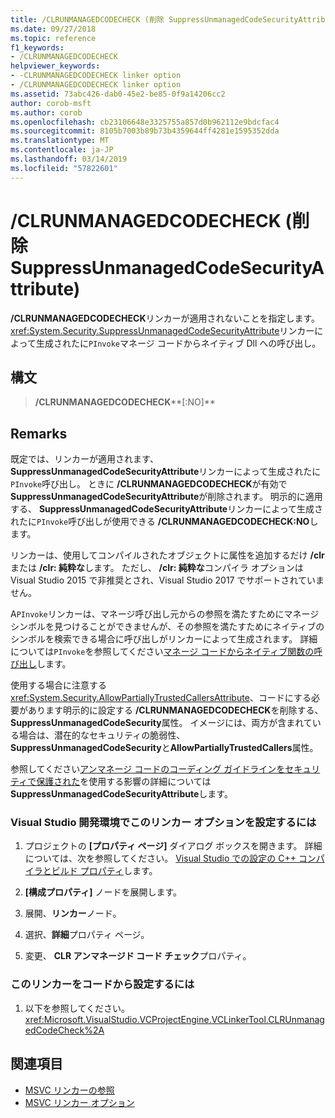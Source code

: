 ```yaml
---
title: /CLRUNMANAGEDCODECHECK (削除 SuppressUnmanagedCodeSecurityAttribute)
ms.date: 09/27/2018
ms.topic: reference
f1_keywords:
- /CLRUNMANAGEDCODECHECK
helpviewer_keywords:
- -CLRUNMANAGEDCODECHECK linker option
- /CLRUNMANAGEDCODECHECK linker option
ms.assetid: 73abc426-dab0-45e2-be85-0f9a14206cc2
author: corob-msft
ms.author: corob
ms.openlocfilehash: cb23106648e3325755a857d0b962112e9bdcfac4
ms.sourcegitcommit: 8105b7003b89b73b4359644ff4281e1595352dda
ms.translationtype: MT
ms.contentlocale: ja-JP
ms.lasthandoff: 03/14/2019
ms.locfileid: "57822601"
---
```

# <a name="clrunmanagedcodecheck-remove-suppressunmanagedcodesecurityattribute"></a>/CLRUNMANAGEDCODECHECK (削除 SuppressUnmanagedCodeSecurityAttribute)

**/CLRUNMANAGEDCODECHECK**リンカーが適用されないことを指定します。<xref:System.Security.SuppressUnmanagedCodeSecurityAttribute>リンカーによって生成されたに`PInvoke`マネージ コードからネイティブ Dll への呼び出し。

## <a name="syntax"></a>構文

> **/CLRUNMANAGEDCODECHECK****[:NO]**

## <a name="remarks"></a>Remarks

既定では、リンカーが適用されます、 **SuppressUnmanagedCodeSecurityAttribute**リンカーによって生成されたに`PInvoke`呼び出し。 ときに **/CLRUNMANAGEDCODECHECK**が有効で**SuppressUnmanagedCodeSecurityAttribute**が削除されます。 明示的に適用する、 **SuppressUnmanagedCodeSecurityAttribute**リンカーによって生成されたに`PInvoke`呼び出しが使用できる **/CLRUNMANAGEDCODECHECK:NO**します。

リンカーは、使用してコンパイルされたオブジェクトに属性を追加するだけ **/clr**または **/clr: 純粋な**します。 ただし、 **/clr: 純粋な**コンパイラ オプションは Visual Studio 2015 で非推奨とされ、Visual Studio 2017 でサポートされていません。

A`PInvoke`リンカーは、マネージ呼び出し元からの参照を満たすためにマネージ シンボルを見つけることができませんが、その参照を満たすためにネイティブのシンボルを検索できる場合に呼び出しがリンカーによって生成されます。 詳細については`PInvoke`を参照してください[マネージ コードからネイティブ関数の呼び出し](../../dotnet/calling-native-functions-from-managed-code.md)します。

使用する場合に注意する<xref:System.Security.AllowPartiallyTrustedCallersAttribute>、コードにする必要があります明示的に設定する **/CLRUNMANAGEDCODECHECK**を削除する、 **SuppressUnmanagedCodeSecurity**属性。 イメージには、両方が含まれている場合は、潜在的なセキュリティの脆弱性、 **SuppressUnmanagedCodeSecurity**と**AllowPartiallyTrustedCallers**属性。

参照してください[アンマネージ コードのコーディング ガイドラインをセキュリティで保護された](/dotnet/framework/security/secure-coding-guidelines-for-unmanaged-code)を使用する影響の詳細については**SuppressUnmanagedCodeSecurityAttribute**します。

### <a name="to-set-this-linker-option-in-the-visual-studio-development-environment"></a>Visual Studio 開発環境でこのリンカー オプションを設定するには

1. プロジェクトの **[プロパティ ページ]** ダイアログ ボックスを開きます。 詳細については、次を参照してください。 [Visual Studio での設定の C++ コンパイラとビルド プロパティ](../working-with-project-properties.md)します。

1. **[構成プロパティ]** ノードを展開します。

1. 展開、**リンカー**ノード。

1. 選択、**詳細**プロパティ ページ。

1. 変更、 **CLR アンマネージド コード チェック**プロパティ。

### <a name="to-set-this-linker-option-programmatically"></a>このリンカーをコードから設定するには

1. 以下を参照してください。<xref:Microsoft.VisualStudio.VCProjectEngine.VCLinkerTool.CLRUnmanagedCodeCheck%2A>

## <a name="see-also"></a>関連項目

- [MSVC リンカーの参照](linking.md)
- [MSVC リンカー オプション](linker-options.md)
